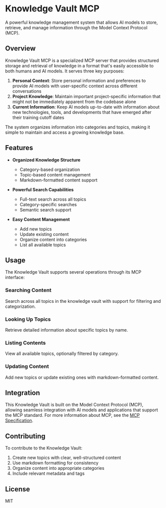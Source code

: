 # Knowledge Vault MCP

A powerful knowledge management system that allows AI models to store, retrieve, and manage information through the Model Context Protocol (MCP).

## Overview

Knowledge Vault MCP is a specialized MCP server that provides structured storage and retrieval of knowledge in a format that's easily accessible to both humans and AI models. It serves three key purposes:

1. **Personal Context**: Store personal information and preferences to provide AI models with user-specific context across different conversations
2. **Project Knowledge**: Maintain important project-specific information that might not be immediately apparent from the codebase alone
3. **Current Information**: Keep AI models up-to-date with information about new technologies, tools, and developments that have emerged after their training cutoff dates

The system organizes information into categories and topics, making it simple to maintain and access a growing knowledge base.

## Features

- **Organized Knowledge Structure**
  - Category-based organization
  - Topic-based content management
  - Markdown-formatted content support

- **Powerful Search Capabilities**
  - Full-text search across all topics
  - Category-specific searches
  - Semantic search support

- **Easy Content Management**
  - Add new topics
  - Update existing content
  - Organize content into categories
  - List all available topics

## Usage

The Knowledge Vault supports several operations through its MCP interface:

### Searching Content

Search across all topics in the knowledge vault with support for filtering and categorization.

### Looking Up Topics

Retrieve detailed information about specific topics by name.

### Listing Contents

View all available topics, optionally filtered by category.

### Updating Content

Add new topics or update existing ones with markdown-formatted content.

## Integration

This Knowledge Vault is built on the Model Context Protocol (MCP), allowing seamless integration with AI models and applications that support the MCP standard. For more information about MCP, see the [MCP Specification](https://spec.modelcontextprotocol.io/).

## Contributing

To contribute to the Knowledge Vault:

1. Create new topics with clear, well-structured content
2. Use markdown formatting for consistency
3. Organize content into appropriate categories
4. Include relevant metadata and tags

## License

MIT
